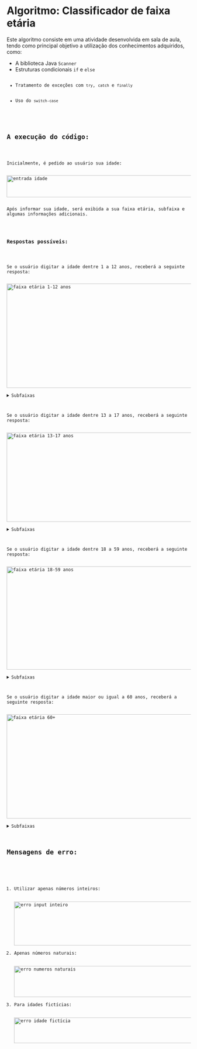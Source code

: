 <h1>Algoritmo: Classificador de faixa etária</h1>

<p>Este algoritmo consiste em uma atividade desenvolvida em sala de aula, tendo como principal objetivo a utilização dos conhecimentos adquiridos, como:</p>

<ul>
  <li>A biblioteca Java <code>Scanner</code></li>
  <li>Estruturas condicionais <code>if</code> e <code>else</li>
  <li>Tratamento de exceções com <code>try</code>, <code>catch</code> e <code>finally</code></li>
  <li>Uso do <code>switch-case</code></li>
</ul>

<h2>A execução do código:</h2>

<p>Inicialmente, é pedido ao usuário sua idade:</p>
<img width="524" height="60" alt="entrada idade" src="https://github.com/user-attachments/assets/d3f6e231-8464-48e5-bdc6-b2fc822b3d23" />

<p>Após informar sua idade, será exibida a sua faixa etária, subfaixa e algumas informações adicionais.</p>

<h3>Respostas possíveis:</h3>

<p>Se o usuário digitar a idade dentre 1 a 12 anos, receberá a seguinte resposta:</p>
<img width="667" height="285" alt="faixa etária 1-12 anos" src="https://github.com/user-attachments/assets/73b6a7d0-7549-445d-8ec2-71de08fcc8f6" />

<details>
  <summary>Subfaixas</summary>
  <ol>
    <li>Caso seja menor ou igual a 2, sua respectiva subfaixa será essa:</li>
    <img width="743" height="57" alt="subfaixa 0-2" src="https://github.com/user-attachments/assets/53d4c9ee-877b-4a7b-b8c8-c067e4fe1a33" />
    <li>Caso seja menor ou igual a 5 anos, sua respectiva subfaixa será essa:</li>
    <img width="571" height="70" alt="subfaixa 3-5" src="https://github.com/user-attachments/assets/d0e89c9a-0e60-4334-b520-b3fcf1c53282" />
    <li>Caso o valor esteja dentro da faixa etária e não seja nenhum dos citados anteriormente, a subfaixa será:</li>
    <img width="562" height="59" alt="subfaixa 6-12" src="https://github.com/user-attachments/assets/0505f878-1a51-4e6f-ada3-add4b8e37744" />
  </ol>
</details>

<p>Se o usuário digitar a idade dentre 13 a 17 anos, receberá a seguinte resposta:</p>
<img width="771" height="244" alt="faixa etária 13-17 anos" src="https://github.com/user-attachments/assets/3426e3da-0655-45c8-b5e6-706de372af22" />

<details>
  <summary>Subfaixas</summary>
  <ol>
    <li>Caso seja menor ou igual a 15, sua respectiva subfaixa será essa:</li>
    <img width="628" height="64" alt="subfaixa 13-15" src="https://github.com/user-attachments/assets/5dd4db8f-24fc-4cd4-aab2-16747d203153" />
    <li>Caso seja menor ou igual a 17 anos, sua respectiva subfaixa será essa:</li>
    <img width="701" height="60" alt="subfaixa 16-17" src="https://github.com/user-attachments/assets/a920d38e-5437-4142-88f1-d4fa59180729" />
  </ol>
</details>

<p>Se o usuário digitar a idade dentre 18 a 59 anos, receberá a seguinte resposta:</p>
<img width="742" height="282" alt="faixa etária 18-59 anos" src="https://github.com/user-attachments/assets/e8b9f309-cd23-47fc-907d-fe341711d50c" />

<details>
  <summary>Subfaixas</summary>
  <ol>
    <li>Caso seja menor ou igual a 30, sua respectiva subfaixa será essa:</li>
    <img width="790" height="70" alt="subfaixa 18-30" src="https://github.com/user-attachments/assets/c5f91588-d7c6-489a-842a-5bf4aa9424cb" />
    <li>Caso seja menor ou igual a 45 anos, sua respectiva subfaixa será essa:</li>
    <img width="563" height="63" alt="subfaixa 31-45" src="https://github.com/user-attachments/assets/d54d0d26-c550-41a3-a6d4-cc916f191284" />
    <li>Caso o valor esteja dentro da faixa etária e não seja nenhum dos citados anteriormente, a subfaixa será:</li>
    <img width="701" height="56" alt="subfaixa 46-59" src="https://github.com/user-attachments/assets/c8fcfe34-ea3f-469f-a39b-0bb67018f34d" />
  </ol>
</details>

<p>Se o usuário digitar a idade maior ou igual a 60 anos, receberá a seguinte resposta:</p>
<img width="808" height="285" alt="faixa etária 60+" src="https://github.com/user-attachments/assets/319cadb3-a0db-4255-b017-63e770125a9f" />

<details>
  <summary>Subfaixas</summary>
  <ol>
    <li>Caso seja menor ou igual a 75, sua respectiva subfaixa será essa:</li>
    <img width="680" height="60" alt="subfaixa 60-75" src="https://github.com/user-attachments/assets/ed70c4fd-1418-4688-9cd7-9052c3b14465" />
    <li>Caso seja maior que 75 anos, sua respectiva subfaixa será essa:</li>
    <img width="571" height="64" alt="subfaixa 76+" src="https://github.com/user-attachments/assets/89862e46-31dc-4564-a5ac-6d3dd39341f6" />
  </ol>
</details>

<h2>Mensagens de erro:</h2>

<ol>
  <li>Utilizar apenas números inteiros:</li>
  <img width="645" height="120" alt="erro input inteiro" src="https://github.com/user-attachments/assets/0b405afd-43a6-4160-89c5-d8015514b56d" />
  <li>Apenas números naturais:</li>
  <img width="745" height="85" alt="erro numeros naturais" src="https://github.com/user-attachments/assets/b2fd2ed1-a483-4957-81c6-0c6942092f35" />
  <li>Para idades fictícias:</li>
  <img width="653" height="70" alt="erro idade fictícia" src="https://github.com/user-attachments/assets/e9a0bc62-fbd8-432b-a403-ec9bf5609408" />
</ol>
